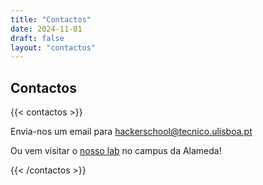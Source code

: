 ```yaml
---
title: "Contactos"
date: 2024-11-01
draft: false
layout: "contactos"
---
```


## Contactos

{{< contactos >}}

Envia-nos um email para [hackerschool@tecnico.ulisboa.pt](mailto:hackerschool@tecnico.ulisboa.pt)

Ou vem visitar o [nosso lab](https://maps.app.goo.gl/T966C9nUFxdraC9o7) no campus da Alameda!


{{< /contactos >}}



